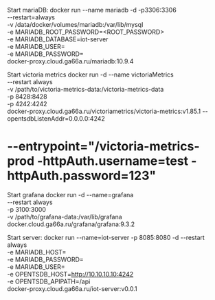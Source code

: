 Start mariaDB:
docker run --name mariadb -d -p3306:3306 \
  --restart=always \
  -v /data/docker/volumes/mariadb:/var/lib/mysql \
  -e MARIADB_ROOT_PASSWORD=<ROOT_PASSWORD> \
  -e MARIADB_DATABASE=iot-server \
  -e MARIADB_USER=<USERNAME> \
  -e MARIADB_PASSWORD=<PASSWORD> \
  docker-proxy.cloud.ga66a.ru/mariadb:10.9.4
 
Start victoria metrics
docker run -d --name victoriaMetrics \
  --restart always \
  -v /path/to/victoria-metrics-data:/victoria-metrics-data \
  -p 8428:8428 \
  -p 4242:4242 \
  docker-proxy.cloud.ga66a.ru/victoriametrics/victoria-metrics:v1.85.1 --opentsdbListenAddr=0.0.0.0:4242

#  --entrypoint="/victoria-metrics-prod -httpAuth.username=test -httpAuth.password=123"

Start grafana
docker run  -d --name=grafana \
  --restart always \
  -p 3100:3000 \
  -v /path/to/grafana-data:/var/lib/grafana
  docker.cloud.ga66a.ru/grafana/grafana:9.3.2

Start server:
docker run --name=iot-server -p 8085:8080 -d --restart always \
  -e MARIADB_HOST=<DBHostname> \
  -e MARIADB_PASSWORD=<PASSWORD> \
  -e MARIADB_USER=<USERNAME> \
  -e OPENTSDB_HOST=http://10.10.10.10:4242 \
  -e OPENTSDB_APIPATH=/api \
  docker-proxy.cloud.ga66a.ru/iot-server:v0.0.1

